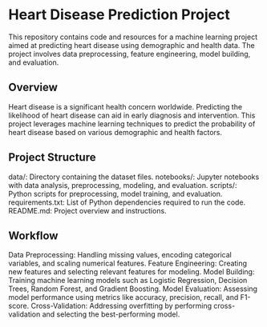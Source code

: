 # Heart Disease Prediction Project
This repository contains code and resources for a machine learning project aimed at predicting heart disease using demographic and health data. The project involves data preprocessing, feature engineering, model building, and evaluation.

## Overview
Heart disease is a significant health concern worldwide. Predicting the likelihood of heart disease can aid in early diagnosis and intervention. This project leverages machine learning techniques to predict the probability of heart disease based on various demographic and health factors.

## Project Structure
data/: Directory containing the dataset files.
notebooks/: Jupyter notebooks with data analysis, preprocessing, modeling, and evaluation.
scripts/: Python scripts for preprocessing, model training, and evaluation.
requirements.txt: List of Python dependencies required to run the code.
README.md: Project overview and instructions.
## Workflow
Data Preprocessing: Handling missing values, encoding categorical variables, and scaling numerical features.
Feature Engineering: Creating new features and selecting relevant features for modeling.
Model Building: Training machine learning models such as Logistic Regression, Decision Trees, Random Forest, and Gradient Boosting.
Model Evaluation: Assessing model performance using metrics like accuracy, precision, recall, and F1-score.
Cross-Validation: Addressing overfitting by performing cross-validation and selecting the best-performing model.
